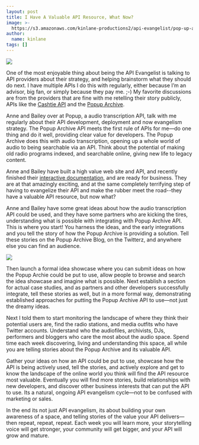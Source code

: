 ```yaml
---
layout: post
title: I Have A Valuable API Resource, What Now?
image: >-
  https://s3.amazonaws.com/kinlane-productions2/api-evangelist/pop-up-archive/pop-up-archive-logo.png
author:
  name: kinlane
tags: []
---
```

[![](https://s3.amazonaws.com/kinlane-productions2/api-evangelist/pop-up-archive/pop-up-archive-logo.png)](https://www.popuparchive.org/ "Pop Up Archive")

One of the most enjoyable thing about being the API Evangelist is talking to API providers about their strategy, and helping brainstorm what they should do next. I have multiple APIs I do this with regularly, either because I’m an advisor, big fan, or simply because they pay me. ;-) My favorite discussions are from the providers that are fine with me retelling their story publicly, APIs like the [Cashtie API](https://www.cashtie.com/) and the [Popup Archive](https://popuparchive.com/).

Anne and Bailey over at Popup, a audio transcription API, talk with me regularly about their API development, deployment and now evangelism strategy. The Popup Archive API meets the first rule of APIs for me—do one thing and do it well, providing clear value for developers. The Popup Archive does this with audio transcription, opening up a whole world of audio to being searchable via an API. Think about the potential of making old radio programs indexed, and searchable online, giving new life to legacy content.

Anne and Bailey have built a high value web site and API, and recently finished their [interactive documentation](https://developer.popuparchive.com/), and are ready for business. They are at that amazingly exciting, and at the same completely terrifying step of having to evangelize their API and make the rubber meet the road--they have a valuable API resource, but now what?

Anne and Bailey have some great ideas about how the audio transcription API could be used, and they have some partners who are kicking the tires, understanding what is possible with integrating with Popup Archive API. This is where you start! You harness the ideas, and the early integrations and you tell the story of how the Popup Archive is providing a solution. Tell these stories on the Popup Archive Blog, on the Twitterz, and anywhere else you can find an audience.

[![](https://s3.amazonaws.com/kinlane-productions2/api-evangelist/pop-up-archive/old%2Btime%2Bradio.jpg)](https://www.popuparchive.org/ "Pop Up Archive")

Then launch a formal idea showcase where you can submit ideas on how the Popup Archie could be put to use, allow people to browse and search the idea showcase and imagine what is possible. Next establish a section for actual case studies, and as partners and other developers successfully integrate, tell these stories as well, but in a more formal way, demonstrating established approaches for putting the Popup Archive API to use—not just the dreamy ideas. 

Next I told them to start monitoring the landscape of where they think their potential users are, find the radio stations, and media outfits who have Twitter accounts. Understand who the audiofiles, archivists, DJs, performers and bloggers who care the most about the audio space. Spend time each week discovering, living and understanding this space, all while you are telling stories about the Popup Archive and its valuable API.

Gather your ideas on how an API could be put to use, showcase how the API is being actively used, tell the stories, and actively explore and get to know the landscape of the online world you think will find the API resource most valuable. Eventually you will find more stories, build relationships with new developers, and discover other business interests that can put the API to use. Its a natural, ongoing API evangelism cycle—not to be confused with marketing or sales.

In the end its not just API evangelism, its about building your own awareness of a space, and telling stories of the value your API delivers—then repeat, repeat, repeat. Each week you will learn more, your storytelling voice will get stronger, your community will get bigger, and your API will grow and mature.
